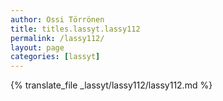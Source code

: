 ```yaml
---
author: Ossi Törrönen
title: titles.lassyt.lassy112
permalink: /lassy112/
layout: page
categories: [lassyt]
---
```

{% translate_file _lassyt/lassy112/lassy112.md %}